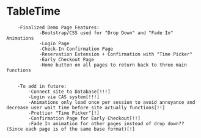 # TableTime


        -Finalized Demo Page Features:
                -Bootstrap/CSS used for "Drop Down" and "Fade In" Animations
                -Login Page
                -Check-In Confirmation Page
                -Reservation Extension + Confirmation with "Time Picker"
                -Early Checkout Page
                -Home button on all pages to return back to three main functions
        
        
        -To add in future:
            -Connect site to Database[!!!]
            -Login via CAS system[!!!]
            -Animations only load once per session to avoid annoyance and decrease user wait time before site actually functions[!!]
            -Prettier "Time Picker"[!]
            -Confirmation Page for Early Checkout[!!]
            -Fade In animation for other pages instead of drop down?? (Since each page is of the same base format)[!]

